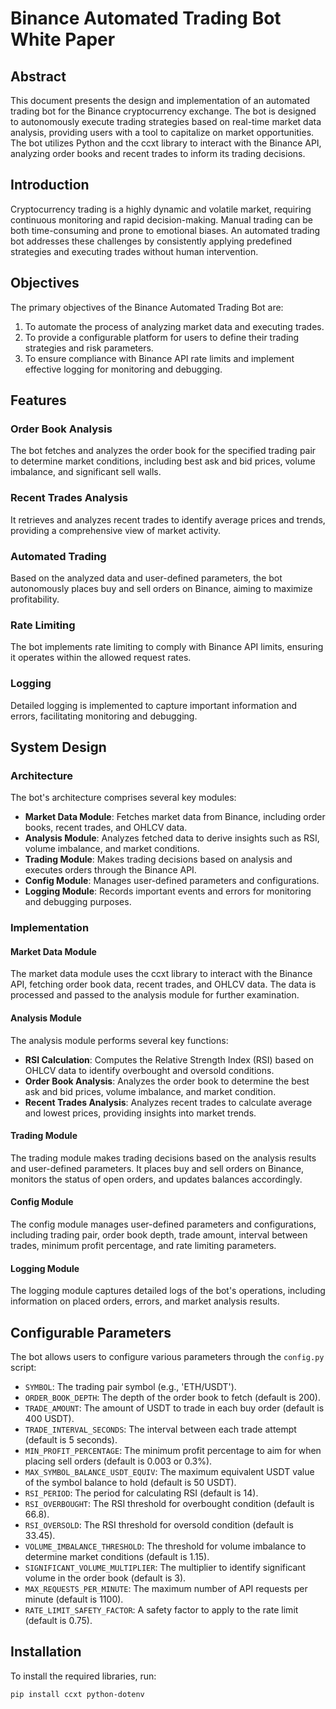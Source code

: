 
# Binance Automated Trading Bot White Paper

## Abstract

This document presents the design and implementation of an automated trading bot for the Binance cryptocurrency exchange. The bot is designed to autonomously execute trading strategies based on real-time market data analysis, providing users with a tool to capitalize on market opportunities. The bot utilizes Python and the ccxt library to interact with the Binance API, analyzing order books and recent trades to inform its trading decisions.

## Introduction

Cryptocurrency trading is a highly dynamic and volatile market, requiring continuous monitoring and rapid decision-making. Manual trading can be both time-consuming and prone to emotional biases. An automated trading bot addresses these challenges by consistently applying predefined strategies and executing trades without human intervention.

## Objectives

The primary objectives of the Binance Automated Trading Bot are:
1. To automate the process of analyzing market data and executing trades.
2. To provide a configurable platform for users to define their trading strategies and risk parameters.
3. To ensure compliance with Binance API rate limits and implement effective logging for monitoring and debugging.

## Features

### Order Book Analysis
The bot fetches and analyzes the order book for the specified trading pair to determine market conditions, including best ask and bid prices, volume imbalance, and significant sell walls.

### Recent Trades Analysis
It retrieves and analyzes recent trades to identify average prices and trends, providing a comprehensive view of market activity.

### Automated Trading
Based on the analyzed data and user-defined parameters, the bot autonomously places buy and sell orders on Binance, aiming to maximize profitability.

### Rate Limiting
The bot implements rate limiting to comply with Binance API limits, ensuring it operates within the allowed request rates.

### Logging
Detailed logging is implemented to capture important information and errors, facilitating monitoring and debugging.

## System Design

### Architecture
The bot's architecture comprises several key modules:
- **Market Data Module**: Fetches market data from Binance, including order books, recent trades, and OHLCV data.
- **Analysis Module**: Analyzes fetched data to derive insights such as RSI, volume imbalance, and market conditions.
- **Trading Module**: Makes trading decisions based on analysis and executes orders through the Binance API.
- **Config Module**: Manages user-defined parameters and configurations.
- **Logging Module**: Records important events and errors for monitoring and debugging purposes.

### Implementation

#### Market Data Module
The market data module uses the ccxt library to interact with the Binance API, fetching order book data, recent trades, and OHLCV data. The data is processed and passed to the analysis module for further examination.

#### Analysis Module
The analysis module performs several key functions:
- **RSI Calculation**: Computes the Relative Strength Index (RSI) based on OHLCV data to identify overbought and oversold conditions.
- **Order Book Analysis**: Analyzes the order book to determine the best ask and bid prices, volume imbalance, and market condition.
- **Recent Trades Analysis**: Analyzes recent trades to calculate average and lowest prices, providing insights into market trends.

#### Trading Module
The trading module makes trading decisions based on the analysis results and user-defined parameters. It places buy and sell orders on Binance, monitors the status of open orders, and updates balances accordingly.

#### Config Module
The config module manages user-defined parameters and configurations, including trading pair, order book depth, trade amount, interval between trades, minimum profit percentage, and rate limiting parameters.

#### Logging Module
The logging module captures detailed logs of the bot's operations, including information on placed orders, errors, and market analysis results.

## Configurable Parameters

The bot allows users to configure various parameters through the `config.py` script:

- `SYMBOL`: The trading pair symbol (e.g., 'ETH/USDT').
- `ORDER_BOOK_DEPTH`: The depth of the order book to fetch (default is 200).
- `TRADE_AMOUNT`: The amount of USDT to trade in each buy order (default is 400 USDT).
- `TRADE_INTERVAL_SECONDS`: The interval between each trade attempt (default is 5 seconds).
- `MIN_PROFIT_PERCENTAGE`: The minimum profit percentage to aim for when placing sell orders (default is 0.003 or 0.3%).
- `MAX_SYMBOL_BALANCE_USDT_EQUIV`: The maximum equivalent USDT value of the symbol balance to hold (default is 50 USDT).
- `RSI_PERIOD`: The period for calculating RSI (default is 14).
- `RSI_OVERBOUGHT`: The RSI threshold for overbought condition (default is 66.8).
- `RSI_OVERSOLD`: The RSI threshold for oversold condition (default is 33.45).
- `VOLUME_IMBALANCE_THRESHOLD`: The threshold for volume imbalance to determine market conditions (default is 1.15).
- `SIGNIFICANT_VOLUME_MULTIPLIER`: The multiplier to identify significant volume in the order book (default is 3).
- `MAX_REQUESTS_PER_MINUTE`: The maximum number of API requests per minute (default is 1100).
- `RATE_LIMIT_SAFETY_FACTOR`: A safety factor to apply to the rate limit (default is 0.75).

## Installation

To install the required libraries, run:

```bash
pip install ccxt python-dotenv

